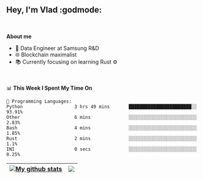 ## Hey, I'm Vlad :godmode:

<br/>

**About me**
- 💼 Data Engineer at Samsung R&D
- 🌐 Blockchain maximalist
- 📚 Currently focusing on learning Rust :gear:

<br/>

<!--START_SECTION:waka-->
📊 **This Week I Spent My Time On** 

```text
💬 Programming Languages: 
Python                   3 hrs 49 mins       ███████████████████████░░   93.91% 
Other                    6 mins              ░░░░░░░░░░░░░░░░░░░░░░░░░   2.83% 
Bash                     4 mins              ░░░░░░░░░░░░░░░░░░░░░░░░░   1.85% 
Rust                     2 mins              ░░░░░░░░░░░░░░░░░░░░░░░░░   1.1% 
INI                      0 secs              ░░░░░░░░░░░░░░░░░░░░░░░░░   0.25%

```


<!--END_SECTION:waka-->


| <a href="https://github.com/anuraghazra/github-readme-stats"><img align="center" src="https://github-readme-stats.vercel.app/api?username=u-hubar&show_icons=true&include_all_commits=true&theme=dark&hide_border=true" alt="My github stats" /></a> | <a href="https://github.com/anuraghazra/github-readme-stats"><img align="center" src="https://github-readme-stats.vercel.app/api/top-langs/?username=u-hubar&layout=compact&theme=dark&hide_border=true" /></a> |
| ------------- | ------------- |
